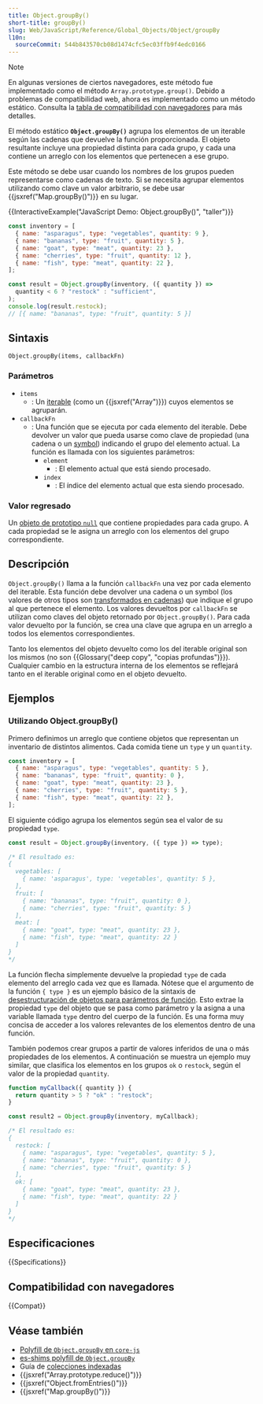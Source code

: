 ```yaml
---
title: Object.groupBy()
short-title: groupBy()
slug: Web/JavaScript/Reference/Global_Objects/Object/groupBy
l10n:
  sourceCommit: 544b843570cb08d1474cfc5ec03ffb9f4edc0166
---
```


> [!NOTE]
> En algunas versiones de ciertos navegadores, este método fue implementado como el método `Array.prototype.group()`. Debido a problemas de compatibilidad web, ahora es implementado como un método estático. Consulta la [tabla de compatibilidad con navegadores](#browser_compatibility) para más detalles.

El método estático **`Object.groupBy()`** agrupa los elementos de un iterable según las cadenas que devuelve la función proporcionada. El objeto resultante incluye una propiedad distinta para cada grupo, y cada una contiene un arreglo con los elementos que pertenecen a ese grupo.

Este método se debe usar cuando los nombres de los grupos pueden representarse como cadenas de texto. Si se necesita agrupar elementos utilizando como clave un valor arbitrario, se debe usar {{jsxref("Map.groupBy()")}} en su lugar.

{{InteractiveExample("JavaScript Demo: Object.groupBy()", "taller")}}

```js interactive-example
const inventory = [
  { name: "asparagus", type: "vegetables", quantity: 9 },
  { name: "bananas", type: "fruit", quantity: 5 },
  { name: "goat", type: "meat", quantity: 23 },
  { name: "cherries", type: "fruit", quantity: 12 },
  { name: "fish", type: "meat", quantity: 22 },
];

const result = Object.groupBy(inventory, ({ quantity }) =>
  quantity < 6 ? "restock" : "sufficient",
);
console.log(result.restock);
// [{ name: "bananas", type: "fruit", quantity: 5 }]
```

## Sintaxis

```js-nolint
Object.groupBy(items, callbackFn)
```

### Parámetros

- `items`
  - : Un [iterable](/es/docs/Web/JavaScript/Reference/Iteration_protocols#el_protocolo_iterable) (como un {{jsxref("Array")}}) cuyos elementos se agruparán.
- `callbackFn`
  - : Una función que se ejecuta por cada elemento del iterable. Debe devolver un valor que pueda usarse como clave de propiedad (una cadena o un [symbol](/es/docs/Web/JavaScript/Reference/Global_Objects/Symbol)) indicando el grupo del elemento actual. La función es llamada con los siguientes parámetros:
    - `element`
      - : El elemento actual que está siendo procesado.
    - `index`
      - : El índice del elemento actual que esta siendo procesado.

### Valor regresado

Un [objeto de prototipo `null`](/es/docs/Web/JavaScript/Reference/Global_Objects/Object#null-prototype_objects) que contiene propiedades para cada grupo. A cada propiedad se le asigna un arreglo con los elementos del grupo correspondiente.

## Descripción

`Object.groupBy()` llama a la función `callbackFn` una vez por cada elemento del iterable. Esta función debe devolver una cadena o un symbol (los valores de otros tipos son [transformados en cadenas](/es/docs/Web/JavaScript/Reference/Global_Objects/String#string_coercion)) que indique el grupo al que pertenece el elemento. Los valores devueltos por `callbackFn` se utilizan como claves del objeto retornado por `Object.groupBy()`. Para cada valor devuelto por la función, se crea una clave que agrupa en un arreglo a todos los elementos correspondientes.

Tanto los elementos del objeto devuelto como los del iterable original son los mismos (no son {{Glossary("deep copy", "copias profundas")}}). Cualquier cambio en la estructura interna de los elementos se reflejará tanto en el iterable original como en el objeto devuelto.

## Ejemplos

### Utilizando Object.groupBy()

Primero definimos un arreglo que contiene objetos que representan un inventario de distintos alimentos. Cada comida tiene un `type` y un `quantity`.

```js
const inventory = [
  { name: "asparagus", type: "vegetables", quantity: 5 },
  { name: "bananas", type: "fruit", quantity: 0 },
  { name: "goat", type: "meat", quantity: 23 },
  { name: "cherries", type: "fruit", quantity: 5 },
  { name: "fish", type: "meat", quantity: 22 },
];
```

El siguiente código agrupa los elementos según sea el valor de su propiedad `type`.

```js
const result = Object.groupBy(inventory, ({ type }) => type);

/* El resultado es:
{
  vegetables: [
    { name: 'asparagus', type: 'vegetables', quantity: 5 },
  ],
  fruit: [
    { name: "bananas", type: "fruit", quantity: 0 },
    { name: "cherries", type: "fruit", quantity: 5 }
  ],
  meat: [
    { name: "goat", type: "meat", quantity: 23 },
    { name: "fish", type: "meat", quantity: 22 }
  ]
}
*/
```

La función flecha simplemente devuelve la propiedad `type` de cada elemento del arreglo cada vez que es llamada. Nótese que el argumento de la función `{ type }` es un ejemplo básico de la sintaxis de [desestructuración de objetos para parámetros de función](/es/docs/Web/JavaScript/Reference/Operators/Destructuring#desempacar_campos_de_objetos_pasados_como_parámetro_de_función). Esto extrae la propiedad `type` del objeto que se pasa como parámetro y la asigna a una variable llamada `type` dentro del cuerpo de la función. Es una forma muy concisa de acceder a los valores relevantes de los elementos dentro de una función.

También podemos crear grupos a partir de valores inferidos de una o más propiedades de los elementos. A continuación se muestra un ejemplo muy similar, que clasifica los elementos en los grupos `ok` o `restock`, según el valor de la propiedad `quantity`.

```js
function myCallback({ quantity }) {
  return quantity > 5 ? "ok" : "restock";
}

const result2 = Object.groupBy(inventory, myCallback);

/* El resultado es:
{
  restock: [
    { name: "asparagus", type: "vegetables", quantity: 5 },
    { name: "bananas", type: "fruit", quantity: 0 },
    { name: "cherries", type: "fruit", quantity: 5 }
  ],
  ok: [
    { name: "goat", type: "meat", quantity: 23 },
    { name: "fish", type: "meat", quantity: 22 }
  ]
}
*/
```

## Especificaciones

{{Specifications}}

## Compatibilidad con navegadores

{{Compat}}

## Véase también

- [Polyfill de `Object.groupBy` en `core-js`](https://github.com/zloirock/core-js#array-grouping)
- [es-shims polyfill de `Object.groupBy`](https://www.npmjs.com/package/object.groupby)
- Guía de [colecciones indexadas](/es/docs/Web/JavaScript/Guide/Indexed_collections)
- {{jsxref("Array.prototype.reduce()")}}
- {{jsxref("Object.fromEntries()")}}
- {{jsxref("Map.groupBy()")}}
